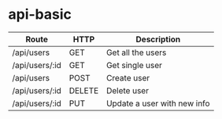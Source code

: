 # api-basic

Route | HTTP | Description
--- | --- | ---
/api/users | GET | Get all the users
/api/users/:id | GET | Get single user
/api/users | POST | Create user
/api/users/:id | DELETE | Delete user
/api/users/:id | PUT | Update a user with new info
